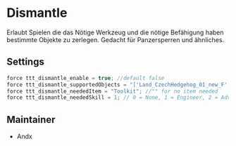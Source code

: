 # Dismantle

Erlaubt Spielen die das Nötige Werkzeug und die nötige Befähigung haben bestimmte Objekte zu zerlegen. Gedacht für Panzersperren und ähnliches.

## Settings

```c++
force ttt_dismantle_enable = true; //default false
force ttt_dismantle_supportedObjects = "['Land_CzechHedgehog_01_new_F', 'Land_CzechHedgehog_01_old_F']";
force ttt_dismantle_neededItem = "Toolkit"; //"" for no item needed
force ttt_dismantle_neededSkill = 1; // 0 = None, 1 = Engineer, 2 = Advanced Engineer
```

## Maintainer

- Andx
